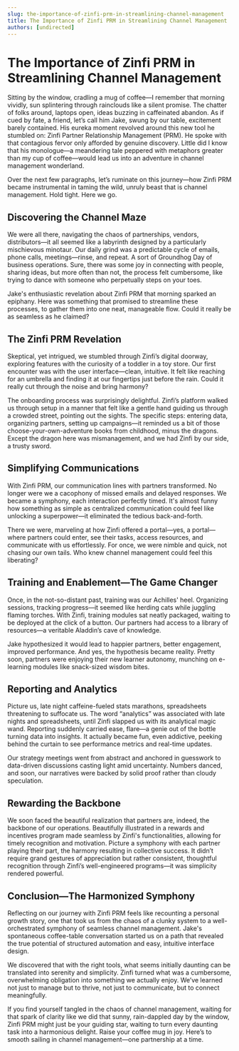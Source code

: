 ```yaml
---
slug: the-importance-of-zinfi-prm-in-streamlining-channel-management
title: The Importance of Zinfi PRM in Streamlining Channel Management
authors: [undirected]
---
```



# The Importance of Zinfi PRM in Streamlining Channel Management

Sitting by the window, cradling a mug of coffee—I remember that morning vividly, sun splintering through rainclouds like a silent promise. The chatter of folks around, laptops open, ideas buzzing in caffeinated abandon. As if cued by fate, a friend, let’s call him Jake, swung by our table, excitement barely contained. His eureka moment revolved around this new tool he stumbled on: Zinfi Partner Relationship Management (PRM). He spoke with that contagious fervor only afforded by genuine discovery. Little did I know that his monologue—a meandering tale peppered with metaphors greater than my cup of coffee—would lead us into an adventure in channel management wonderland.

Over the next few paragraphs, let’s ruminate on this journey—how Zinfi PRM became instrumental in taming the wild, unruly beast that is channel management. Hold tight. Here we go.

## Discovering the Channel Maze

We were all there, navigating the chaos of partnerships, vendors, distributors—it all seemed like a labyrinth designed by a particularly mischievous minotaur. Our daily grind was a predictable cycle of emails, phone calls, meetings—rinse, and repeat. A sort of Groundhog Day of business operations. Sure, there was some joy in connecting with people, sharing ideas, but more often than not, the process felt cumbersome, like trying to dance with someone who perpetually steps on your toes.

Jake's enthusiastic revelation about Zinfi PRM that morning sparked an epiphany. Here was something that promised to streamline these processes, to gather them into one neat, manageable flow. Could it really be as seamless as he claimed?

## The Zinfi PRM Revelation

Skeptical, yet intrigued, we stumbled through Zinfi’s digital doorway, exploring features with the curiosity of a toddler in a toy store. Our first encounter was with the user interface—clean, intuitive. It felt like reaching for an umbrella and finding it at our fingertips just before the rain. Could it really cut through the noise and bring harmony?

The onboarding process was surprisingly delightful. Zinfi’s platform walked us through setup in a manner that felt like a gentle hand guiding us through a crowded street, pointing out the sights. The specific steps: entering data, organizing partners, setting up campaigns—it reminded us a bit of those choose-your-own-adventure books from childhood, minus the dragons. Except the dragon here was mismanagement, and we had Zinfi by our side, a trusty sword.

## Simplifying Communications

With Zinfi PRM, our communication lines with partners transformed. No longer were we a cacophony of missed emails and delayed responses. We became a symphony, each interaction perfectly timed. It's almost funny how something as simple as centralized communication could feel like unlocking a superpower—it eliminated the tedious back-and-forth.

There we were, marveling at how Zinfi offered a portal—yes, a portal—where partners could enter, see their tasks, access resources, and communicate with us effortlessly. For once, we were nimble and quick, not chasing our own tails. Who knew channel management could feel this liberating?

## Training and Enablement—The Game Changer

Once, in the not-so-distant past, training was our Achilles' heel. Organizing sessions, tracking progress—it seemed like herding cats while juggling flaming torches. With Zinfi, training modules sat neatly packaged, waiting to be deployed at the click of a button. Our partners had access to a library of resources—a veritable Aladdin’s cave of knowledge. 

Jake hypothesized it would lead to happier partners, better engagement, improved performance. And yes, the hypothesis became reality. Pretty soon, partners were enjoying their new learner autonomy, munching on e-learning modules like snack-sized wisdom bites.

## Reporting and Analytics

Picture us, late night caffeine-fueled stats marathons, spreadsheets threatening to suffocate us. The word “analytics” was associated with late nights and spreadsheets, until Zinfi slapped us with its analytical magic wand. Reporting suddenly carried ease, flare—a genie out of the bottle turning data into insights. It actually became fun, even addictive, peeking behind the curtain to see performance metrics and real-time updates.

Our strategy meetings went from abstract and anchored in guesswork to data-driven discussions casting light amid uncertainty. Numbers danced, and soon, our narratives were backed by solid proof rather than cloudy speculation.

## Rewarding the Backbone 

We soon faced the beautiful realization that partners are, indeed, the backbone of our operations. Beautifully illustrated in a rewards and incentives program made seamless by Zinfi's functionalities, allowing for timely recognition and motivation. Picture a symphony with each partner playing their part, the harmony resulting in collective success. It didn’t require grand gestures of appreciation but rather consistent, thoughtful recognition through Zinfi’s well-engineered programs—it was simplicity rendered powerful.

## Conclusion—The Harmonized Symphony

Reflecting on our journey with Zinfi PRM feels like recounting a personal growth story, one that took us from the chaos of a clunky system to a well-orchestrated symphony of seamless channel management. Jake's spontaneous coffee-table conversation started us on a path that revealed the true potential of structured automation and easy, intuitive interface design.

We discovered that with the right tools, what seems initially daunting can be translated into serenity and simplicity. Zinfi turned what was a cumbersome, overwhelming obligation into something we actually enjoy. We’ve learned not just to manage but to thrive, not just to communicate, but to connect meaningfully.

If you find yourself tangled in the chaos of channel management, waiting for that spark of clarity like we did that sunny, rain-dappled day by the window, Zinfi PRM might just be your guiding star, waiting to turn every daunting task into a harmonious delight. Raise your coffee mug in joy. Here’s to smooth sailing in channel management—one partnership at a time.